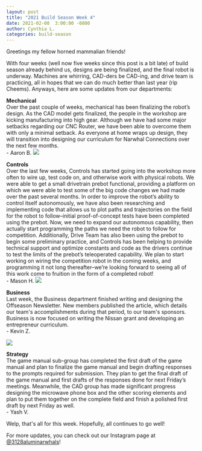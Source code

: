 ```yaml
---
layout: post
title: "2021 Build Season Week 4"
date: 2021-02-08  3:00:00 -0800
author: Cynthia L.
categories: build-season
---
```

Greetings my fellow horned mammalian friends!

With four weeks (well now five weeks since this post is a bit late) of build season already behind us, designs are being finalized, and the final robot is underway. Machines are whirring, CAD-ders be CAD-ing, and drive team is practicing, all in hopes that we can do much better than last year (rip Cheems). Anyways, here are some updates from our departments: 

**Mechanical**
<br>
Over the past couple of weeks, mechanical has been finalizing the robot’s design. As the CAD model gets finalized, the people in the workshop are kicking manufacturing into high gear. Although we have had some major setbacks regarding our CNC Router, we have been able to overcome them with only a minimal setback. As everyone at home wraps up design, they will transition into designing our curriculum for Narwhal Connections over the next few months.
<br>\- Aaron B.
<img src="https://photos.smugmug.com/photos/i-6rMz385/0/X2/i-6rMz385-X2.png" class="leftimage">

**Controls**
<br>
Over the last few weeks, Controls has started going into the workshop more often to wire up, test code on, and otherwise work with physical robots. We were able to get a small drivetrain prebot functional, providing a platform on which we were able to test some of the big code changes we had made over the past several months.
In order to improve the robot’s ability to control itself autonomously, we have also been researching and implementing code that allows us to plot paths and trajectories on the field for the robot to follow–initial proof-of-concept tests have been completed using the prebot. Now, we need to expand our autonomous capability, then actually start programming the paths we need the robot to follow for competition.
Additionally, Drive Team has also been using the prebot to begin some preliminary practice, and Controls has been helping to provide technical support and optimize constants and code as the drivers continue to test the limits of the prebot’s teleoperated capability.
We plan to start working on wiring the competition robot in the coming weeks, and programming it not long thereafter–we’re looking forward to seeing all of this work come to fruition in the form of a completed robot!
<br>\- Mason H.
<img src="https://photos.smugmug.com/photos/i-2z3wRQ8/0/X5/i-2z3wRQ8-X5.jpg" class="leftimage">

**Business**
<br>
Last week, the Business department finished writing and designing the Offseason Newsletter. New members published the article, which details our team's accomplishments during that period, to our team's sponsors. Business is now focused on writing the Nissan grant and developing an entrepreneur curriculum.
<br>\- Kevin Z.

<img src="https://photos.smugmug.com/photos/i-7kbsX3r/0/X2/i-7kbsX3r-X2.jpg" class="leftimage">

**Strategy**
<br>
The game manual sub-group has completed the first draft of the game manual and plan to finalize the game manual and begin drafting responses to the prompts required for submission. They plan to get the final draft of the game manual and first drafts of the responses done for next Friday’s meetings. Meanwhile, the CAD group has made significant progress designing the microwave phone box and the other scoring elements and plan to put them together on the complete field and finish a polished first draft by next Friday as well.
<br>\- Yash V.

Welp, that's all for this week. Hopefully, all continues to go well! 

For more updates, you can check out our Instagram page at [@3128aluminarwhals](https://instagram.com/3128aluminarwhals)!